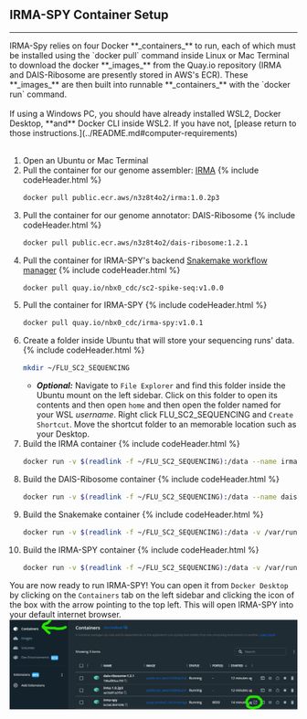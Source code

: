## IRMA-SPY Container Setup
<hr>
IRMA-Spy relies on four Docker **_containers_** to run, each of which must be installed using the `docker pull` command inside Linux or Mac Terminal to download the docker **_images_** from the Quay.io repository (IRMA and DAIS-Ribosome are presently stored in AWS's ECR). These **_images_** are then built into runnable **_containers_** with the `docker run` command.
<br/><br/>
If using a Windows PC, you should have already installed WSL2, Docker Desktop, **and** Docker CLI inside WSL2. If you have not, [please return to those instructions.](../README.md#computer-requirements)
<br/><br/>

1. Open an Ubuntu or Mac Terminal
2. Pull the container for our genome assembler: [IRMA](https://wonder.cdc.gov/amd/flu/irma/)
    {% include codeHeader.html %}
    ```bash
    docker pull public.ecr.aws/n3z8t4o2/irma:1.0.2p3
    ```
3. Pull the container for our genome annotator: DAIS-Ribosome
    {% include codeHeader.html %}
    ```bash
    docker pull public.ecr.aws/n3z8t4o2/dais-ribosome:1.2.1
    ```
4. Pull the container for IRMA-SPY's backend [Snakemake workflow manager](https://snakemake.readthedocs.io/en/stable/)
    {% include codeHeader.html %}
    ```bash
    docker pull quay.io/nbx0_cdc/sc2-spike-seq:v1.0.0
    ```
5. Pull the container for IRMA-SPY
    {% include codeHeader.html %}
    ```bash
    docker pull quay.io/nbx0_cdc/irma-spy:v1.0.1
    ```
6. Create a folder inside Ubuntu that will store your sequencing runs' data.
    {% include codeHeader.html %}
    ```bash
    mkdir ~/FLU_SC2_SEQUENCING
    ```
    - **_Optional:_** Navigate to `File Explorer` and find this folder inside the Ubuntu mount on the left sidebar. Click on this folder to open its contents and then open `home` and then open the folder named for your WSL _username_. Right click FLU_SC2_SEQUENCING and `Create Shortcut`. Move the shortcut folder to an memorable location such as your Desktop.
7. Build the IRMA container
    {% include codeHeader.html %}
    ```bash
    docker run -v $(readlink -f ~/FLU_SC2_SEQUENCING):/data --name irma-1.0.2p3 -t -d public.ecr.aws/n3z8t4o2/irma:1.0.2p3
    ```
8. Build the DAIS-Ribosome container
    {% include codeHeader.html %}
    ```bash
    docker run -v $(readlink -f ~/FLU_SC2_SEQUENCING):/data --name dais-ribosome-1.2.1 -t -d public.ecr.aws/n3z8t4o2/dais-ribosome:1.2.1
    ```
9. Build the Snakemake container
    {% include codeHeader.html %}
    ```bash
    docker run -v $(readlink -f ~/FLU_SC2_SEQUENCING):/data -v /var/run/docker.sock:/var/run/docker.sock --name sc2-spike-seq -t -d quay.io/nbx0_cdc/sc2-spike-seq:v1.0.0
    ```
10. Build the IRMA-SPY container
    {% include codeHeader.html %}
    ```bash
    docker run -v $(readlink -f ~/FLU_SC2_SEQUENCING):/data -v /var/run/docker.sock:/var/run/docker.sock -d -p 8050:8050 --name irma-spy quay.io/nbx0_cdc/irma-spy:v1.0.1
    ```

You are now ready to run IRMA-SPY! You can open it from `Docker Desktop` by clicking on the `Containers` tab on the left sidebar and clicking the icon of the box with the arrow pointing to the top left. This will open IRMA-SPY into your default internet browser.
![alt text](../images/dockerdesktop_launch_irmaspy.png)
